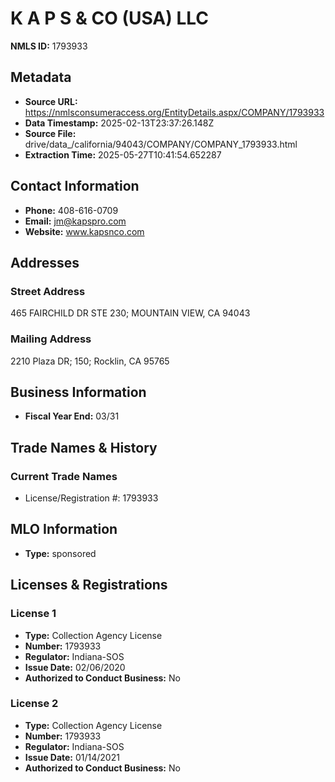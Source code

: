 # K A P S & CO (USA) LLC

**NMLS ID:** 1793933

## Metadata
- **Source URL:** https://nmlsconsumeraccess.org/EntityDetails.aspx/COMPANY/1793933
- **Data Timestamp:** 2025-02-13T23:37:26.148Z
- **Source File:** drive/data_/california/94043/COMPANY/COMPANY_1793933.html
- **Extraction Time:** 2025-05-27T10:41:54.652287

## Contact Information
- **Phone:** 408-616-0709
- **Email:** jm@kapspro.com
- **Website:** www.kapsnco.com

## Addresses
### Street Address
465 FAIRCHILD DR STE 230; MOUNTAIN VIEW, CA 94043

### Mailing Address
2210 Plaza DR; 150; Rocklin, CA 95765

## Business Information
- **Fiscal Year End:** 03/31

## Trade Names & History
### Current Trade Names
- License/Registration #: 1793933

## MLO Information
- **Type:** sponsored

## Licenses & Registrations

### License 1
- **Type:** Collection Agency License
- **Number:** 1793933
- **Regulator:** Indiana-SOS
- **Issue Date:** 02/06/2020
- **Authorized to Conduct Business:** No

### License 2
- **Type:** Collection Agency License
- **Number:** 1793933
- **Regulator:** Indiana-SOS
- **Issue Date:** 01/14/2021
- **Authorized to Conduct Business:** No
